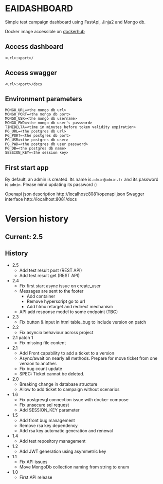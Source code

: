 # EAIDASHBOARD

Simple test campaign dashboard using FastApi, Jinja2 and Mongo db. 

Docker image accessible on [dockerhub](https://hub.docker.com/r/hiddengob/eaidashboard)

## Access dashboard

`<url>:<port>/`

## Access swagger

`<url>:<port>/docs`

## Environment parameters

```text
MONGO_URL=<the mongo db url>
MONGO_PORT=<the mongo db port>
MONGO_USR=<the mongo db username>
MONGO_PWD=<the mongo db user's password>
TIMEDELTA=<time in minutes before token validity expiration>
PG_URL=<the postgres db url>
PG_PORT=<the postgres db port>
PG_USR=<the postgres db user>
PG_PWD=<the postgres db user password>
PG_DB=<the postgres db name>
SESSION_KEY=<the session key>
```

## First start app

By default, an admin is created. Its name is `admin@admin.fr` and its password is `admin`. Please mind updating its password :)

Openapi json description http://localhost:8081/openapi.json
Swagger interface http://localhost:8081/docs

# Version history

## Current: 2.5

## History
- 2.5
  - Add test result post (REST API)
  - Add test result get (REST API)
- 2.4
  - Fix first start async issue on create_user
  - Messages are sent to the footer
    - Add container
    - Remove hyperscript go to url
    - Add htmx retarget and redirect mechanism
  - API add response model to some endpoint (TBC)
- 2.3
  - Fix button & input in html table_bug to include version on patch
- 2.2
  - Fix asyncio behaviour across project
- 2.1 patch 1
  - Fix missing file content
- 2.1
  - Add Front capability to add a ticket to a version
  - Async/await on nearly all methods. Prepare for move ticket from one version to another.
  - Fix bug count update
  - SPEC: Ticket cannot be deleted.
- 2.0
  - Breaking change in database structure
  - Allow to add ticket to campaign without scenarios
- 1.6
  - Fix postgresql connection issue with docker-compose
  - Fix unsecure sql request
  - Add SESSION_KEY parameter
- 1.5
  - Add front bug management
  - Remove rsa key dependency
  - Add rsa key automatic generation and renewal
- 1.4
  - Add test repository management
- 1.2
  - Add JWT generation using asymmetric key
- 1.1
  - Fix API issues
  - Move MongoDb collection naming from string to enum
- 1.0
  - First API release